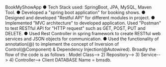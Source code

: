 BookMyShowApp
● Tech Stack used: SpringBoot, JPA, MySQL, Maven Tool.
● Developed a "spring boot application" for booking shows.
● Designed and developed "Restful API" for different modules in project.
● Implemented "MVC architecture" to developed application. Used "Postman" to test RESTful API for "HTTP request" such as GET, POST, PUT and DELETE.
● Used Rest Controller in spring framework to create RESTful web services and JSON objects for communication. 
● Used the functionality of annotation(@) to implement the concept of Inversion of Control(@Component) & Dependency Injection(@Autowired).
Broadly the flow of the code is as follows :
Model Class--> 2) Repository--> 3) Service--> 4) Controller--> Client
DATABASE Name = bmsdb.
